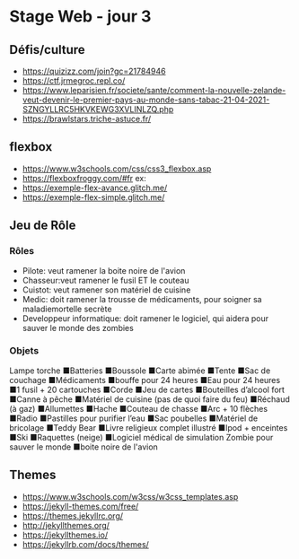 # Stage Web - jour 3


## Défis/culture

- https://quizizz.com/join?gc=21784946
- https://ctf.jrmegroc.repl.co/
- https://www.leparisien.fr/societe/sante/comment-la-nouvelle-zelande-veut-devenir-le-premier-pays-au-monde-sans-tabac-21-04-2021-SZNGYLLRC5HKVKEWG3XVLINLZQ.php
- https://brawlstars.triche-astuce.fr/

## flexbox

- https://www.w3schools.com/css/css3_flexbox.asp
- https://flexboxfroggy.com/#fr
ex:
- https://exemple-flex-avance.glitch.me/
- https://exemple-flex-simple.glitch.me/

## Jeu de Rôle

### Rôles

- Pilote: veut ramener la boite noire de l'avion
- Chasseur:​veut ramener le fusil ET le couteau
- Cuistot:​ veut ramener son matériel de cuisine
- Medic:​ doit ramener la trousse de médicaments, pour soigner sa maladiemortelle secrète
- Developpeur informatique:​ doit ramener le logiciel, qui aidera pour sauver le monde des zombies

### Objets

Lampe torche
■Batteries
■Boussole
■Carte abimée
■Tente
■Sac de couchage
■Médicaments
■bouffe pour 24 heures
■Eau pour 24 heures
■1 fusil + 20 cartouches
■Corde
■Jeu de cartes
■Bouteilles d’alcool fort
■Canne à pêche
■Matériel de cuisine (pas de quoi faire du feu)
■Réchaud (à gaz)
■Allumettes
■Hache
■Couteau de chasse
■Arc + 10 flèches
■Radio
■Pastilles pour purifier l’eau
■Sac poubelles
■Matériel de bricolage
■Teddy Bear
■Livre religieux complet illustré
■Ipod + enceintes
■Ski
■Raquettes (neige)
■Logiciel médical de simulation Zombie pour sauver le monde
■boite noire de l'avion

## Themes

- https://www.w3schools.com/w3css/w3css_templates.asp
- https://jekyll-themes.com/free/
- https://themes.jekyllrc.org/
- http://jekyllthemes.org/
- https://jekyllthemes.io/
- https://jekyllrb.com/docs/themes/
